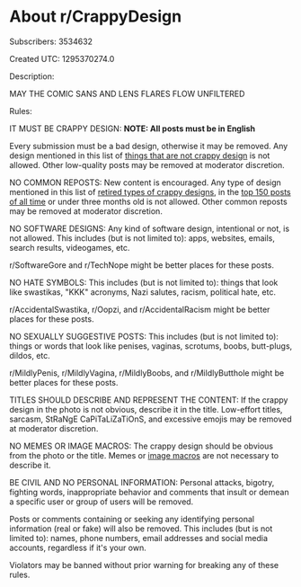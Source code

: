 # About r/CrappyDesign

Subscribers: 3534632

Created UTC: 1295370274.0

Description:

MAY THE COMIC SANS AND LENS FLARES FLOW UNFILTERED

Rules:

IT MUST BE CRAPPY DESIGN: **NOTE: All posts must be in English**

Every submission must be a bad design, otherwise it may be removed. Any design mentioned in this list of [things that are not crappy design](https://www.reddit.com/r/CrappyDesign/wiki/not_crappy_design) is not allowed. Other low-quality posts may be removed at moderator discretion.

NO COMMON REPOSTS: New content is encouraged. Any type of design mentioned in this list of [retired types of crappy designs](https://www.reddit.com/r/CrappyDesign/w/common_reposts), in the [top 150 posts of all time](https://www.reddit.com/r/CrappyDesign/top/?sort=top&amp;t=all) or under three months old is not allowed. Other common reposts may be removed at moderator discretion.

NO SOFTWARE DESIGNS: Any kind of software design, intentional or not, is not allowed. This includes (but is not limited to): apps, websites, emails, search results, videogames, etc.

r/SoftwareGore and r/TechNope might be better places for these posts.

NO HATE SYMBOLS: This includes (but is not limited to): things that look like swastikas, "KKK" acronyms, Nazi salutes, racism, political hate, etc.

r/AccidentalSwastika, r/Oopzi, and r/AccidentalRacism might be better places for these posts.

NO SEXUALLY SUGGESTIVE POSTS: This includes (but is not limited to): things or words that look like penises, vaginas, scrotums, boobs, butt-plugs, dildos, etc.  

r/MildlyPenis, r/MildlyVagina, r/MildlyBoobs, and r/MildlyButthole might be better places for these posts.

TITLES SHOULD DESCRIBE AND REPRESENT THE CONTENT: If the crappy design in the photo is not obvious, describe it in the title. Low-effort titles, sarcasm, StRaNgE CaPiTaLiZaTiOnS, and excessive emojis may be removed at moderator discretion.

NO MEMES OR IMAGE MACROS: The crappy design should be obvious from the photo or the title. Memes or [image macros](https://en.wikipedia.org/wiki/Image_macro) are not necessary to describe it.

BE CIVIL AND NO PERSONAL INFORMATION: Personal attacks, bigotry, fighting words, inappropriate behavior and comments that insult or demean a specific user or group of users will be removed.

Posts or comments containing or seeking any identifying personal information (real or fake) will also be removed. This includes (but is not limited to): names, phone numbers, email addresses and social media accounts, regardless if it's your own.

Violators may be banned without prior warning for breaking any of these rules.

